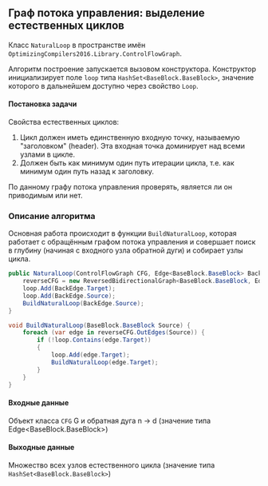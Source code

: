 ## Граф потока управления: выделение естественных циклов

Класс `NaturalLoop` в пространстве имён `OptimizingCompilers2016.Library.ControlFlowGraph`.

Алгоритм построение запускается вызовом конструктора. Конструктор инициализирует поле `loop` типа `HashSet<BaseBlock.BaseBlock>`, значение которого в дальнейшем доступно через свойство `Loop`.

#### Постановка задачи

Свойства естественных циклов: 

1. Цикл должен иметь единственную входную точку, называемую "заголовком" (header). Эта входная точка доминирует над всеми узлами в цикле.
2. Должен быть как минимум один путь итерации цикла, т.е. как минимум один путь назад к заголовку. 

По данному графу потока управления проверять, является ли он приводимым или нет. 

### Описание алгоритма 

Основная работа происходит в функции `BuildNaturalLoop`, которая работает с обращённым графом потока управления и совершает поиск в глубину (начиная с входного узла обратной дуги) и собирает узлы цикла.

```cs
public NaturalLoop(ControlFlowGraph CFG, Edge<BaseBlock.BaseBlock> BackEdge) {
    reverseCFG = new ReversedBidirectionalGraph<BaseBlock.BaseBlock, Edge<BaseBlock.BaseBlock>>(CFG.CFG);
    loop.Add(BackEdge.Target);
    loop.Add(BackEdge.Source);
    BuildNaturalLoop(BackEdge.Source);
}

void BuildNaturalLoop(BaseBlock.BaseBlock Source) {
    foreach (var edge in reverseCFG.OutEdges(Source)) { 
        if (!loop.Contains(edge.Target)) 
        {
            loop.Add(edge.Target);
            BuildNaturalLoop(edge.Target);
        }
    }
}

```

#### Входные данные

Объект класса `CFG` G и обратная дуга n -> d (значение типа Edge<BaseBlock.BaseBlock>) 

#### Выходные данные 

Множество всех узлов естественного цикла (значение типа `HashSet<BaseBlock.BaseBlock>`)
















